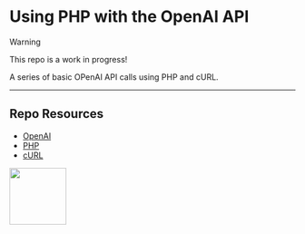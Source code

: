 # Using PHP with the OpenAI API

> [!Warning]  
> This repo is a work in progress!

A series of basic OPenAI API calls using PHP and cURL. 

***

## Repo Resources

* [OpenAI](https://openai.com/)
* [PHP](https://www.php.net/)
* [cURL](https://curl.se/)

<a href="https://codeadam.ca">
<img src="https://codeadam.ca/images/code-block.png" width="100">
</a>
